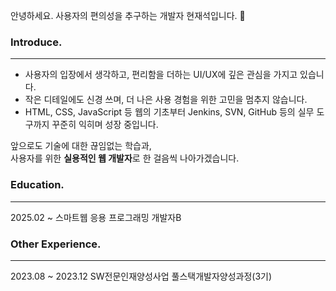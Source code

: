 안녕하세요. 사용자의 편의성을 추구하는 개발자 현재석입니다. 👋

### Introduce.
---
- 사용자의 입장에서 생각하고, 편리함을 더하는 UI/UX에 깊은 관심을 가지고 있습니다.  
- 작은 디테일에도 신경 쓰며, 더 나은 사용 경험을 위한 고민을 멈추지 않습니다.
- HTML, CSS, JavaScript 등 웹의 기초부터 
  Jenkins, SVN, GitHub 등의 실무 도구까지 꾸준히 익히며 성장 중입니다.

앞으로도 기술에 대한 끊임없는 학습과,  
사용자를 위한 **실용적인 웹 개발자**로 한 걸음씩 나아가겠습니다.

### Education.
---
2025.02 ~ 스마트웹 응용 프로그래밍 개발자B

### Other Experience.
---
2023.08 ~ 2023.12 SW전문인재양성사업 풀스택개발자양성과정(3기)
